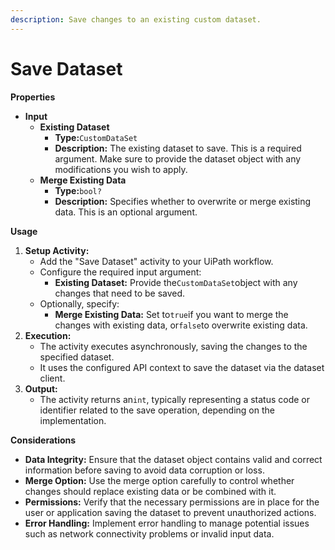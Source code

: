 ```yaml
---
description: Save changes to an existing custom dataset.
---
```


# Save Dataset

**Properties**

* **Input**
  * **Existing Dataset**
    * **Type:**`CustomDataSet`
    * **Description:** The existing dataset to save. This is a required argument. Make sure to provide the dataset object with any modifications you wish to apply.
  * **Merge Existing Data**
    * **Type:**`bool?`
    * **Description:** Specifies whether to overwrite or merge existing data. This is an optional argument.

**Usage**

1. **Setup Activity:**
   * Add the "Save Dataset" activity to your UiPath workflow.
   * Configure the required input argument:
     * **Existing Dataset:** Provide the`CustomDataSet`object with any changes that need to be saved.
   * Optionally, specify:
     * **Merge Existing Data:** Set to`true`if you want to merge the changes with existing data, or`false`to overwrite existing data.
2. **Execution:**
   * The activity executes asynchronously, saving the changes to the specified dataset.
   * It uses the configured API context to save the dataset via the dataset client.
3. **Output:**
   * The activity returns an`int`, typically representing a status code or identifier related to the save operation, depending on the implementation.

**Considerations**

* **Data Integrity:** Ensure that the dataset object contains valid and correct information before saving to avoid data corruption or loss.
* **Merge Option:** Use the merge option carefully to control whether changes should replace existing data or be combined with it.
* **Permissions:** Verify that the necessary permissions are in place for the user or application saving the dataset to prevent unauthorized actions.
* **Error Handling:** Implement error handling to manage potential issues such as network connectivity problems or invalid input data.
